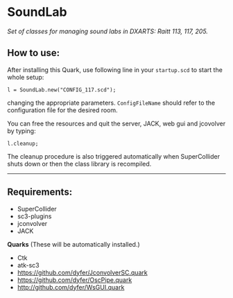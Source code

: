 # SoundLab

_Set of classes for managing sound labs in DXARTS: Raitt 113, 117, 205._

## How to use:

After installing this Quark, use following line in your `startup.scd` to start the whole setup:

```supercollider
l = SoundLab.new("CONFIG_117.scd");
```
changing the appropriate parameters. `ConfigFileName` should refer to the configuration file for the desired room.

You can free the resources and quit the server, JACK, web gui and jcovolver by typing:
```supercollider
l.cleanup;
```
The cleanup procedure is also triggered automatically when SuperCollider shuts down or then the class library is recompiled.


-----
## Requirements:
- SuperCollider
- sc3-plugins
- jconvolver
- JACK

**Quarks** (These will be automatically installed.)
- Ctk
- atk-sc3
- https://github.com/dyfer/JconvolverSC.quark
- https://github.com/dyfer/OscPipe.quark
- http://github.com/dyfer/WsGUI.quark
